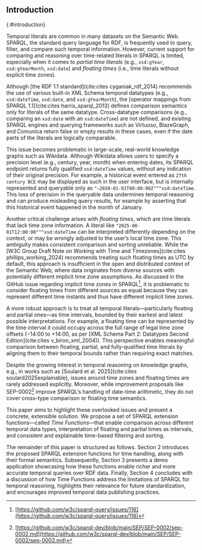## Introduction
{:#introduction}

Temporal literals are common in many datasets on the Semantic Web.
SPARQL, the standard query language for RDF, is frequently used to query, filter, and compare such temporal information.
However, current support for comparing and reasoning over time-related literals in SPARQL is limited, especially when it comes to *partial time literals* (e.g., `xsd:gYear`, `xsd:gYearMonth`, `xsd:date`) and *floating times* (i.e., time literals without explicit time zones).

Although [the RDF 1.1 standard](cite:cites cyganiak_rdf_2014) recommends the use of various built-in XML Schema temporal datatypes (e.g., `xsd:dateTime`, `xsd:date`, and `xsd:gYearMonth`), the [operator mappings from SPARQL 1.1](cite:cites harris_sparql_2013) defines comparison semantics only for literals of the same datatype.
Cross-datatype comparisons (e.g., comparing an `xsd:date` with an `xsd:dateTime`) are not defined, and existing SPARQL engines and querying frameworks such as Virtuoso, BlazeGraph, and Comunica return false or empty results in these cases, even if the date parts of the literals are logically comparable.

[^rdf11]: [https://www.w3.org/TR/rdf11-concepts/](https://www.w3.org/TR/rdf11-concepts/)

This issue becomes problematic in large-scale, real-world knowledge graphs such as Wikidata.
Although Wikidata allows users to specify a precision level (e.g., century, year, month) when entering dates, its SPARQL endpoint returns fully qualified `xsd:dateTime` values, without any indication of their original precision.
For example, a historical event entered as `27th century BCE` may be displayed as such in the user interface, but is internally represented and queryable only as `"−2650-01-01T00:00:00Z"^^xsd:dateTime`.
This loss of precision in the queryable data undermines temporal reasoning and can produce misleading query results, for example by asserting that this historical event happened in the month of January.

Another critical challenge arises with *floating times*, which are time literals that lack time zone information.
A literal like `"2025-08-01T12:00:00"^^xsd:dateTime` can be interpreted differently depending on the context, or may be wrongly adjusted to the user’s local time zone.
This ambiguity makes consistent comparison and sorting unreliable.
While the [W3C Group Draft Note on Working with Time and Timezones](cite:cites phillips_working_2024) recommends treating such floating times as UTC by default, this approach is insufficient in the open and distributed context of the Semantic Web, where data originates from diverse sources with potentially different implicit time zone assumptions.
As discussed in the GitHub issue regarding implicit time zones in SPARQL[^IssueImplicitTimeZoneComparisonSorting], it is problematic to consider floating times from different sources as equal because they can represent different time instants and thus have different implicit time zones.

[^IssueImplicitTimeZoneComparisonSorting]: [https://github.com/w3c/sparql-query/issues/116](https://github.com/w3c/sparql-query/issues/116)

A more robust approach is to treat all temporal literals—particularly floating and partial ones—as time intervals, bounded by their earliest and latest possible interpretations.
For example, a floating time can be represented by the time interval it could occupy across the full range of legal time zone offsets (−14:00 to +14:00, as per [XML Schema Part 2: Datatypes Second Edition](cite:cites v_biron_xml_2004)).
This perspective enables meaningful comparison between floating, partial, and fully-qualified time literals by aligning them to their temporal bounds rather than requiring exact matches.

Despite the growing interest in temporal reasoning on knowledge graphs, e.g., in works such as [Soulard et al. 2025](cite:cites soulard2025explainable), issues around time zones and floating times are rarely addressed explicitly.
Moreover, while improvement proposals like SEP-0002[^SEP-0002] improve SPARQL’s handling of date-time arithmetic, they do not cover cross-type comparison or floating time semantics.

[^SEP-0002]: [https://github.com/w3c/sparql-dev/blob/main/SEP/SEP-0002/sep-0002.md](https://github.com/w3c/sparql-dev/blob/main/SEP/SEP-0002/sep-0002.md)

This paper aims to highlight these overlooked issues and present a concrete, extensible solution.
We propose a set of SPARQL extension functions—called *Time Functions*—that enable comparison across different temporal data types, interpretation of floating and partial times as intervals, and consistent and explainable time-based filtering and sorting.

The remainder of this paper is structured as follows.
Section 2 introduces the proposed SPARQL extension functions for time handling, along with their formal semantics.
Subsequently, Section 3 presents a demo application showcasing how these functions enable richer and more accurate temporal queries over RDF data.
Finally, Section 4 concludes with a discussion of how Time Functions address the limitations of SPARQL for temporal reasoning, highlights their relevance for future standardization, and encourages improved temporal data publishing practices.
